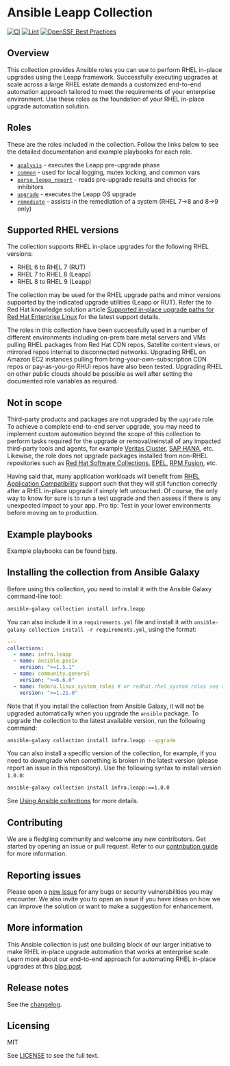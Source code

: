 # Ansible Leapp Collection

[![CI](https://github.com/redhat-cop/infra.leapp/workflows/CI/badge.svg?event=push)](https://github.com/redhat-cop/infra.leapp/actions) [![Lint](https://github.com/redhat-cop/infra.leapp/workflows/Yaml%20and%20Ansible%20Lint/badge.svg?event=push)](https://github.com/redhat-cop/infra.leapp/actions) [![OpenSSF Best Practices](https://bestpractices.coreinfrastructure.org/projects/7438/badge)](https://bestpractices.coreinfrastructure.org/projects/7438)

<!-- [![Codecov](https://img.shields.io/codecov/c/github/redhat-cop/infra.leapp)](https://codecov.io/gh/redhat-cop/infra.leapp) -->

## Overview

This collection provides Ansible roles you can use to perform RHEL in-place upgrades using the Leapp framework. Successfully executing upgrades at scale across a large RHEL estate demands a customized end-to-end automation approach tailored to meet the requirements of your enterprise environment. Use these roles as the foundation of your RHEL in-place upgrade automation solution.

## Roles

These are the roles included in the collection. Follow the links below to see the detailed documentation and example playbooks for each role.

- [`analysis`](./roles/analysis/) - executes the Leapp pre-upgrade phase
- [`common`](./roles/common/) - used for local logging, mutex locking, and common vars
- [`parse_leapp_report`](./roles/parse_leapp_report/) - reads pre-upgrade results and checks for inhibitors
- [`upgrade`](./roles/upgrade/) - executes the Leapp OS upgrade
- [`remediate`](./roles/remediate/) - assists in the remediation of a system (RHEL 7->8 and 8->9 only)

## Supported RHEL versions

The collection supports RHEL in-place upgrades for the following RHEL versions:

- RHEL 6 to RHEL 7 (RUT)
- RHEL 7 to RHEL 8 (Leapp)
- RHEL 8 to RHEL 9 (Leapp)

The collection may be used for the RHEL upgrade paths and minor versions supported by the indicated upgrade utilities (Leapp or RUT). Refer the to Red Hat knowledge solution article [Supported in-place upgrade paths for Red Hat Enterprise Linux](https://access.redhat.com/articles/4263361) for the latest support details.

The roles in this collection have been successfully used in a number of different environments including on-prem bare metal servers and VMs pulling RHEL packages from Red Hat CDN repos, Satellite content views, or mirrored repos internal to disconnected networks. Upgrading RHEL on Amazon EC2 instances pulling from bring-your-own-subscription CDN repos or pay-as-you-go RHUI repos have also been tested. Upgrading RHEL on other public clouds should be possible as well after setting the documented role variables as required.

## Not in scope

Third-party products and packages are not upgraded by the `upgrade` role. To achieve a complete end-to-end server upgrade, you may need to implement custom automation beyond the scope of this collection to perform tasks required for the upgrade or removal/reinstall of any impacted third-party tools and agents, for example [Veritas Cluster](https://www.veritas.com/support/en_US/doc/infoscale_wp_upgradewithRedHat), [SAP HANA](https://access.redhat.com/solutions/5154031), etc. Likewise, the role does not upgrade packages installed from non-RHEL repositories such as [Red Hat Software Collections](https://access.redhat.com/support/policy/updates/rhscl), [EPEL](https://docs.fedoraproject.org/en-US/epel/), [RPM Fusion](https://rpmfusion.org/), etc.

Having said that, many application workloads will benefit from [RHEL Application Compatibility](https://access.redhat.com/articles/rhel8-abi-compatibility) support such that they will still function correctly after a RHEL in-place upgrade if simply left untouched. Of course, the only way to know for sure is to run a test upgrade and then assess if there is any unexpected impact to your app. Pro tip: Test in your lower environments before moving on to production.

## Example playbooks

Example playbooks can be found [here](./playbooks/).

## Installing the collection from Ansible Galaxy

Before using this collection, you need to install it with the Ansible Galaxy command-line tool:

```bash
ansible-galaxy collection install infra.leapp
```

You can also include it in a `requirements.yml` file and install it with `ansible-galaxy collection install -r requirements.yml`, using the format:

```yaml
---
collections:
  - name: infra.leapp
  - name: ansible.posix
    version: ">=1.5.1"
  - name: community.general
    version: ">=6.6.0"
  - name: fedora.linux_system_roles # or redhat.rhel_system_roles see upgrade readme for more details
    version: ">=1.21.0"
```

Note that if you install the collection from Ansible Galaxy, it will not be upgraded automatically when you upgrade the `ansible` package. To upgrade the collection to the latest available version, run the following command:

```bash
ansible-galaxy collection install infra.leapp --upgrade
```

You can also install a specific version of the collection, for example, if you need to downgrade when something is broken in the latest version (please report an issue in this repository). Use the following syntax to install version `1.0.0`:

```bash
ansible-galaxy collection install infra.leapp:==1.0.0
```

See [Using Ansible collections](https://docs.ansible.com/ansible/devel/user_guide/collections_using.html) for more details.

## Contributing

We are a fledgling community and welcome any new contributors. Get started by opening an issue or pull request. Refer to our [contribution guide](CONTRIBUTING.md) for more information.

## Reporting issues

Please open a [new issue](https://github.com/redhat-cop/infra.leapp/issues/new/choose) for any bugs or security vulnerabilities you may encounter. We also invite you to open an issue if you have ideas on how we can improve the solution or want to make a suggestion for enhancement.

## More information

This Ansible collection is just one building block of our larger initiative to make RHEL in-place upgrade automation that works at enterprise scale. Learn more about our end-to-end approach for automating RHEL in-place upgrades at this [blog post](https://red.ht/bobblog).

## Release notes

See the [changelog](https://github.com/redhat-cop/infra.leapp/tree/main/CHANGELOG.rst).

## Licensing

MIT

See [LICENSE](LICENSE) to see the full text.
